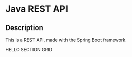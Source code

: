 <MainGrid>

<HeaderTitle>


# Java REST API </HeaderTitle>


<InfoGrid>

<InfoPaper>
  
## Description

This is a REST API, made with the Spring Boot framework.

</InfoPaper>

<InfoPaper>
<MyChip label="Back-end Development"/>
<MyChip label="Java"/>
<MyChip label="Spring"/>
<MyChip label="Rest"/>
<MyChip label="Hibernate"/>
<MyChip label="Spring"/>
<MyChip label="Rest"/>
<MyChip label="Hibernate"/>
</InfoPaper>

</InfoGrid>

<SectionGrid>
HELLO SECTION GRID
</SectionGrid>

</MainGrid>

